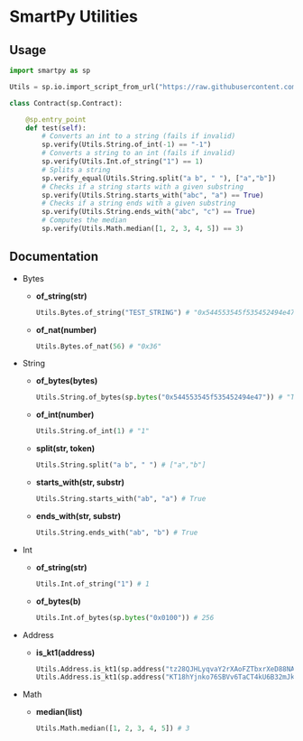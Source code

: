 # SmartPy Utilities

## Usage

```py
import smartpy as sp

Utils = sp.io.import_script_from_url("https://raw.githubusercontent.com/RomarQ/tezos-sc-utils/main/smartpy/utils.py")

class Contract(sp.Contract):

    @sp.entry_point
    def test(self):
        # Converts an int to a string (fails if invalid)
        sp.verify(Utils.String.of_int(-1) == "-1")
        # Converts a string to an int (fails if invalid)
        sp.verify(Utils.Int.of_string("1") == 1)
        # Splits a string
        sp.verify_equal(Utils.String.split("a b", " "), ["a","b"])
        # Checks if a string starts with a given substring
        sp.verify(Utils.String.starts_with("abc", "a") == True)
        # Checks if a string ends with a given substring
        sp.verify(Utils.String.ends_with("abc", "c") == True)
        # Computes the median
        sp.verify(Utils.Math.median([1, 2, 3, 4, 5]) == 3)
```

## Documentation

- Bytes

    - **of_string(str)**

        ```py
        Utils.Bytes.of_string("TEST_STRING") # "0x544553545f535452494e47"
        ```

    - **of_nat(number)**

        ```py
        Utils.Bytes.of_nat(56) # "0x36"
        ```

- String

    - **of_bytes(bytes)**

        ```py
        Utils.String.of_bytes(sp.bytes("0x544553545f535452494e47")) # "TEST_STRING"
        ```

    - **of_int(number)**

        ```py
        Utils.String.of_int(1) # "1"
        ```

    - **split(str, token)**

        ```py
        Utils.String.split("a b", " ") # ["a","b"]
        ```

    - **starts_with(str, substr)**

        ```py
        Utils.String.starts_with("ab", "a") # True
        ```

    - **ends_with(str, substr)**

        ```py
        Utils.String.ends_with("ab", "b") # True
        ```

- Int

    - **of_string(str)**

        ```py
        Utils.Int.of_string("1") # 1
        ```

    - **of_bytes(b)**

        ```py
        Utils.Int.of_bytes(sp.bytes("0x0100")) # 256
        ```

- Address

    - **is_kt1(address)**

        ```py
        Utils.Address.is_kt1(sp.address("tz28QJHLyqvaY2rXAoFZTbxrXeD88NA8wscC")) # False
        Utils.Address.is_kt1(sp.address("KT18hYjnko76SBVv6TaCT4kU6B32mJk6JWLZ")) # True
        ```


- Math

    - **median(list)**

        ```py
        Utils.Math.median([1, 2, 3, 4, 5]) # 3
        ```
